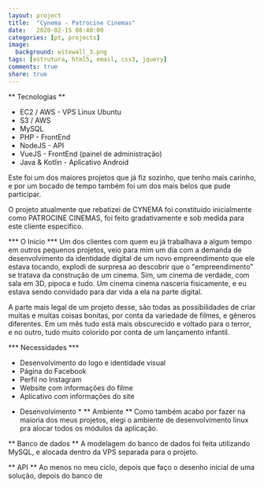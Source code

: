 ```yaml
---
layout: project
title:  "Cynema - Patrocine Cinemas"
date:   2020-02-15 08:40:00
categories: [pt, projects]
image:
  background: witewall_3.png
tags: [estrutura, html5, email, css3, jquery]
comments: true
share: true
---
```

** Tecnologias **
* EC2 / AWS - VPS Linux Ubuntu
* S3 / AWS
* MySQL
* PHP - FrontEnd
* NodeJS - API
* VueJS - FrontEnd (painel de administração)
* Java & Kotlin - Aplicativo Android


Este foi um dos maiores projetos que já fiz sozinho, que tenho mais carinho, e por um bocado de tempo também foi um dos mais belos que pude participar.

<!-- more -->
O projeto atualmente que rebatizei de CYNEMA foi constituido inicialmente como PATROCINE CINEMAS, foi feito gradativamente e sob medida para este cliente especifico.

*** O Inicio ***
Um dos clientes com quem eu já trabalhava a algum tempo em outros pequenos projetos, veio para mim um dia com a demanda de desenvolvimento da identidade digital de um novo empreendimento que ele estava tocando, explodi de surpresa ao descobrir que o "empreendimento" se tratava da construção de um cinema. Sim, um cinema de verdade, com sala em 3D, pipoca e tudo. Um cinema cinema nasceria fisicamente, e eu estava sendo convidado para dar vida a ela na parte digital.

A parte mais legal de um projeto desse, são todas as possibilidades de criar muitas e muitas coisas bonitas, por conta da variedade de  filmes, e gêneros diferentes. Em um mês tudo está mais obscurecido e voltado para o terror, e no outro, tudo muito colorido por conta de um lançamento infantil.

*** Necessidades ***
- Desenvolvimento do logo e identidade visual
- Página do Facebook
- Perfil no Instagram
- Website com informações do filme
- Aplicativo com informações do site


* Desenvolvimento *
** Ambiente **
Como também acabo por fazer na maioria dos meus projetos, elegi o ambiente de desenvolvimento linux pra alocar todos os módulos da aplicação. 


** Banco de dados **
A modelagem do banco de dados foi feita utilizando MySQL, e alocada dentro da VPS separada para o projeto.

** API **
Ao menos no meu ciclo, depois que faço o desenho inicial de uma solução, depois do banco de 